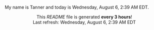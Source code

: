 My name is Tanner and today is Wednesday, August 6, 2:39 AM EDT.

<p align="center">This <i>README</i> file is generated <b>every 3 hours</b>!</br>Last refresh: Wednesday, August 6, 2:39 AM EDT<br /></p>
